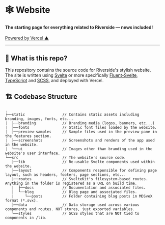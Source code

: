 # 🕸️ Website

#### The starting page for everything related to Riverside — news included!

[Powered by Vercel ▲](https://vercel.com/?utm_source=RiversideValley)

---

## 🤔 What is this repo?

This repository contains the source code for Riverside's stylish website. The site is written using [Svelte](https://svelte.dev) or more specifically [Fluent-Svelte](https://fluent-svelte.vercel.app), [TypeScript](https://typescriptlang.org/) and [SCSS](https://sass-lang.com), and deployed with Vercel.

## 🏗️ Codebase Structure

```
.
├──static                 // Contains static assets including branding, images, fonts, etc...
|  ├──branding            // Branding media (logos, banners, etc...)
|  ├──fonts               // Static font files loaded by the website.
|  ├──preview-samples     // Sample files used in the preview pane in the features section.
|  ├──screenshots         // Screenshots and renders of the app used in the website.
|  └──ui                  // Images other than branding used in the website's user interface.
└──src                    // The website's source code.
   ├──lib                 // Re-usable Svelte components used within the website.
   ├──layout              // Components responsible for defining page layout, such as headers, footers, page sections, etc...
   ├──routes              // SvelteKit's filesystem-based routes. Anything in the folder is registered as a URL on build time.
   |  ├──docs             // Documentation and associated files.
   |  └──blog             // Blog page and associated files.
   |     └──posts         // Folder containing blog posts in MDSveX format (*.svx).
   ├──data                // Data storage used across various components and routes. NOT stores, just exported variables.
   └──styles              // SCSS styles that are NOT tied to components in /lib.
```

<!--
---

### Development

## Prerequisites

- [Git](https://git-scm.com)
- [Node.js](https://nodejs.org/en/) with `npm`.
- [`pnpm`](https://pnpm.io)
- Command line of your choice.

## Building

##### 1: Clone the repository.

```
git clone https://github.com/DeveloperWOW64/FHWebsite && cd Website
```

This will create a local copy of this repository and navigate you to the root folder of the repository.

##### 2: Install Dependencies

Run this command at the root folder to install dependencies:

```ps
pnpm i
```

##### 3: Run Build Script

To build the site in development mode, simply run the following command:

```ps
pnpm run dev
```

### Additional Scripts

##### Linting

This project uses [prettier](https://prettier.io) and [eslint](https://eslint.org/). Run this command to lint your changes:

```ps
pnpm run lint
```

##### Compiling & Distribution

We currently use [SvelteKit's vercel adapter](https://www.npmjs.com/package/@sveltejs/adapter-vercel) module, which allows us to deploy to vercel. To simply build a production bundle, use the following script:

```ps
pnpm run build
```

> Alternatively, to preview your changes in a production-like build, use `pnpm run preview`.

### Contributing to Documentation

Our documentation system uses [mdsvex](https://mdsvex.pngwn.io/), a superset of markdown designed to work with [Svelte](htts://svelte.dev).

### Editing Existing Pages

Documentation files are located at [`src/routes/docs`](https://github.com/DeveloperWOW64/FHWebsite/tree/main/src/routes/docs). SvelteKit uses a filesystem-based router, meaning that the layout of pages in the filesystem will reflect the URL path they are compiled to. To edit an existing page, find the corresponding `*.md` file in the [`docs`](<(https://github.com/DeveloperWOW64/FHWebsite/tree/main/src/routes/docs)>) directory, and edit it like a normal markdown file.

### Adding or Deleting a Page

Modifying the location or adding/deleting pages is slightly more complex. The sidebar used to naviagate documentation is not automatically generated. As such, a mapping of all pages rendered in the sidebar must be kept. If you plan to add, delete, or modify a page's position in the filesystem, this mapping _must_ be updated, or the associated page will either be missing from the sidebar or lead to a 404. The mapping is located at [`/src/data/docs.ts`](https://github.com/DeveloperWOW64/FHWebsite/tree/main/src/data/docs.ts) as a JSON-like format.

This is an example docs mapping:

#### src/routes/docs/

```
.
├──page-1.svx
├──page-2.svx
└──category
    ├──category-page-1.svx
    └──category-page-2.svx
```

#### src/data/docs.ts

```ts
[
	{
		name: "Page 1",
		path: "/page-1"
	},
	{
		name: "Page 2",
		path: "/page-2"
	},
	{
		type: "category",
		name: "Nested Category",
		pages: [
			{
				name: "Category Page 1",
				path: "/category/category-page-1"
			},
			{
				name: "Category Page 2",
				path: "/category/category-page-2"
			}
		]
	}
];
```

### Using the Blog

Similarly to docs pages, the blog also uses markdown. Blog posts are located at [`src/routes/blog/posts`](https://github.com/DeveloperWOW64/Website/tree/main/src/blog/posts) in `*.md` files. Unlike the docs, a mapping of blog posts doesn't need to be kept.

#### Publishing a Post

To publish a post, create a new `md` file in the [`posts`](https://github.com/DeveloperWOW64/FHWebsite/tree/main/src/blog/posts) folder. At the top of a the file, you'll need to include a few required things before typing the post.

```yml
---
title: Title of the Post
author: gh-username-author
description: Description of the post.
thumbnail: https://path-to-thumbnail-image.png
date: 2021-09-06
---
```

This metadata table is required for all posts, and gives the website some basic information about the post to work with. Below the table, you're free to use whatever markdown or components you want.

#### Removing or Editing a Post

Since we don't need any mapping to be updated, posts can simply be deleted from the folder or edited without any hassle or extra steps.

### Contributors

Want to contribute to this project? Feel free to open an [issue](/issues) or [pull request](/pulls).

<a href="https://github.com/FluentHub/Website/graphs/contributors">
  <img src="https://contrib.rocks/image?repo=FluentHub/Website" />
</a>
-->
